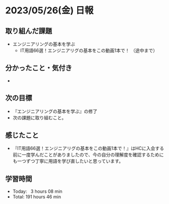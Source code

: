 # 2023/05/26(金) 日報
## 取り組んだ課題
- エンジニアリングの基本を学ぶ
  - IT用語66選！エンジニアリグの基本をこの動画1本で！ （途中まで）

## 分かったこと・気付き
- 

## 次の目標
- 『エンジニアリングの基本を学ぶ』の修了
- 次の課題に取り組むこと。

## 感じたこと
- 『IT用語66選！エンジニアリグの基本をこの動画1本で！』はHCに入会する前に一度学んだことがありましたので、今の自分の理解度を確認するためにも一つずつ丁寧に用語を学び直したいと思っています。

## 学習時間
- Today:&nbsp;&nbsp; 3 hours 08 min
- Total: 191 hours 46 min
